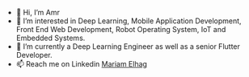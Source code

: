 - 👋 Hi, I’m Amr
- 👀 I’m interested in Deep Learning, Mobile Application Development, Front End Web Development, Robot Operating System, IoT and Embedded Systems.
- 🌱 I’m currently a Deep Learning Engineer as well as a senior Flutter Developer.
- 📫 Reach me on Linkedin [Mariam Elhag](https://www.linkedin.com/in/amr-kasem-b00a62285/)
<!---
mariam-elhag/mariam-elhag is a ✨ special ✨ repository because its `README.md` (this file) appears on your GitHub profile.
You can click the Preview link to take a look at your changes.
--->
